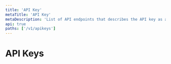 ```yaml
---
title: 'API Key'
metaTitle: 'API Key'
metaDescription: 'List of API endpoints that describes the API key as authentication entity'
api: true
paths: ['/v1/apikeys']
---
```


# API Keys
